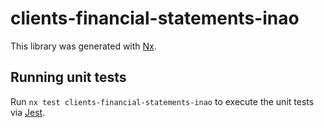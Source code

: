 # clients-financial-statements-inao

This library was generated with [Nx](https://nx.dev).

## Running unit tests

Run `nx test clients-financial-statements-inao` to execute the unit tests via [Jest](https://jestjs.io).
